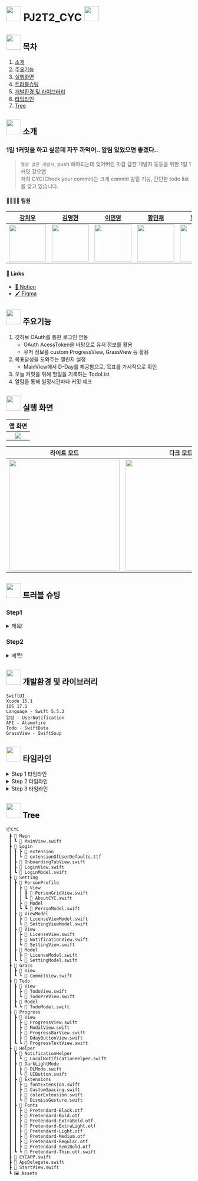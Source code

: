 # <img src="https://github.com/APP-iOS3rd/PJ2T2_CYC/assets/120264964/df66d998-8c93-4021-8a4b-939b88563ab3" width="40"> PJ2T2_CYC <img src="https://github.com/APP-iOS3rd/PJ2T2_CYC/assets/120264964/df66d998-8c93-4021-8a4b-939b88563ab3" width="40">

## <img src="https://github.com/APP-iOS3rd/PJ2T2_CYC/assets/120264964/df66d998-8c93-4021-8a4b-939b88563ab3" width="40"> 목차

1. [소개](#-소개)
2. [주요기능](#❗-주요기능)
3. [실행화면](#📱-실행-화면)
4. [트러블슈팅](#❓-트러블-슈팅)
5. [개발환경 및 라이브러리](#💻-개발환경-및-라이브러리)
6. [타임라인](#⏰-타임라인)
7. [Tree](#🌲-tree)

## <img src="https://github.com/APP-iOS3rd/PJ2T2_CYC/assets/120264964/df66d998-8c93-4021-8a4b-939b88563ab3" width="40"> 소개

### 1일 1커밋을 하고 싶은데 자꾸 까먹어.. 알림 있었으면 좋겠다..

> `열정 많은 개발자`, push 해야되는데 잊어버린 마감 급한 개발자 등등을 위한 1일 1커밋 강요앱  
> 저희 CYC(Check your commit)는 크게 commit 알림 기능, 간단한 todo list를 갖고 있습니다.

#### 👨‍👩‍👧‍👦 팀원

|[강치우](https://github.com/kangciu)|[김명현](https://github.com/kmh5038)|[이민영](https://github.com/Mminy62)|[황민채](https://github.com/Hminchae)|[황성진](https://github.com/Hsungjin)|
|-----------|-----------|-----------|------------|------------|
|<img src="https://avatars.githubusercontent.com/u/112779139?v=4" width="100">|<img src="https://avatars.githubusercontent.com/u/144766297?v=4" width="100">|<img src="https://avatars.githubusercontent.com/u/66752398?v=4" width="100">|<img src="https://avatars.githubusercontent.com/u/103357078?v=4" width="100">|<img src="https://avatars.githubusercontent.com/u/120264964?s=400&u=cfba7c275af35a6823aee13f536b5a08d8f71a52&v=4" width="100">|

#### 🔗 Links

- [📄 Notion](https://grateful-lemongrass-93f.notion.site/Check-Your-Commit-6142b220db1a43cc90dd2a45bf8d1062?pvs=4)
- [🖌️ Figma](https://www.figma.com/file/R6VtqCKvHOqAfwCT4eJigH/Check-Your-Commit?type=design&node-id=0%3A1&mode=design&t=sPzQFRbQJtw6fSGw-1)

## <img src="https://github.com/APP-iOS3rd/PJ2T2_CYC/assets/120264964/df66d998-8c93-4021-8a4b-939b88563ab3" width="40"> 주요기능

1. 깃허브 OAuth를 통한 로그인 연동
   - OAuth AcessToken을 바탕으로 유저 정보를 활용
   - 유저 정보를 custom ProgressView, GrassView 등 활용
2. 목표달성을 도와주는 챌린지 설정
   - MainView에서 D-Day를 제공함으로, 목표를 가시적으로 확인
3. 오늘 커밋을 위해 할일을 기록하는 TodoList
4. 알람을 통해 일정시간마다 커밋 체크

## <img src="https://github.com/APP-iOS3rd/PJ2T2_CYC/assets/120264964/df66d998-8c93-4021-8a4b-939b88563ab3" width="40"> 실행 화면

|앱 화면|
|:--:|
|<img src="https://github.com/APP-iOS3rd/PJ2T2_CYC/assets/120264964/ca70e57d-05f5-4bbb-a779-0b0bf6c4a989" width="">|

|라이트 모드|다크 모드|
|:--:|:--:|
|<img src="-" width="300">|<img src="-" width="300">|

## <img src="https://github.com/APP-iOS3rd/PJ2T2_CYC/assets/120264964/07efd7af-52fa-4a0a-9c65-ade6de6275ed" width="40"> 트러블 슈팅

### Step1

<details>
<summary>제목!</summary>

- `강조넣는 방법 옆에` 를 붙여주세요!
- 상단에는 문제정의를 해주세요

```Swift
Text("당신의 코드를 넣어주세요!")
```

- 여기에는 `문제 해결` 방법을 적어주세요

```Swift
Text("당신의 해결 코드를 넣어주세요!")
```
</details>

### Step2

<details>
<summary>제목!</summary>

- `강조넣는 방법 옆에` 를 붙여주세요!
- 상단에는 문제정의를 해주세요

```Swift
Text("당신의 코드를 넣어주세요!")
```

- 여기에는 `문제 해결` 방법을 적어주세요

```Swift
Text("당신의 해결 코드를 넣어주세요!")
```
</details>

## <img src="https://github.com/APP-iOS3rd/PJ2T2_CYC/assets/120264964/df66d998-8c93-4021-8a4b-939b88563ab3" width="40"> 개발환경 및 라이브러리

    SwiftUI
    Xcode 15.1
    iOS 17.1
    Language - Swift 5.5.3
    알람 - UserNotification
    API - Alamofire
    Todo - SwiftData
    GrassView - SwiftSoup


## <img src="https://github.com/APP-iOS3rd/PJ2T2_CYC/assets/120264964/df66d998-8c93-4021-8a4b-939b88563ab3" width="40"> 타임라인

<details>
<summary>Step 1 타임라인</summary>

- 23.12.5 ~ 23.12.6
  - 팀빌딩
  - 아이디어 토의
  - 아이디어 구현 방안 토의

</details>

<details>

<summary>Step 2 타임라인</summary>

- 23.12.06 ~ 23.12.07
  - Figma를 기본 디자인 프로토타입 제작
  - 각 기능별 구현 방안 토의
  - 각 파트별 역할 분배
  - 프로젝트 개발 시작
- 23.12.12 ~ 23.12.13
  - 앱 아이콘 제작

</details>

<details>
<summary>Step 3 타임라인</summary>

- 23.12.06
  - 기본 앱 구조 제작
  - 커스텀 폰트, 컬러 Aseet 적용
- 23.12.07 ~ 23.12.11
  - 깃허브 OAuth 로그인 구현
  - OAuth 데이터를 통해 유저 정보 받아오는 부분 구현
- 23.12.07 ~ 23.12.14
  - 알림기능 구현
  - Todo List 구현
- 23.12.11 ~ 23.12.14
  - 깃허브 API를 이용한 GrassView 구현
  - 깃허브 API로 받아온 커밋일수로 D-day 계산기 구현
- 23.12.14
  - 라이트 모드, 다크모드 변환 버튼 구현

</details>

## <img src="https://github.com/APP-iOS3rd/PJ2T2_CYC/assets/120264964/df66d998-8c93-4021-8a4b-939b88563ab3" width="40"> Tree

```
📦CYC
 ┣ 📂 Main
 ┃ ┗ 📜 MainView.swift
 ┣ 📂 Login
 ┃ ┃ ┣ 📂 extension
 ┃ ┃ ┗ 📜 extensionOfUserDefaults.ttf
 ┃ ┣ 📜 OnboardingTabView.swift
 ┃ ┣ 📜 LoginView.swift
 ┃ ┗ 📜 LoginModel.swift
 ┣ 📂 Setting
 ┃ ┣ 📂 PersonProfile
 ┃ ┃ ┣ 📂 View
 ┃ ┃ ┃ ┣ 📜 PersonGridView.swift
 ┃ ┃ ┃ ┗ 📜 AboutCYC.swift
 ┃ ┃ ┣ 📂 Model
 ┃ ┃ ┗ ┗ 📜 PersonModel.swift
 ┃ ┣ 📂 ViewModel
 ┃ ┃ ┣ 📜 LicenseViewModel.swift
 ┃ ┃ ┗ 📜 SettingViewModel.swift
 ┃ ┣ 📂 View
 ┃ ┃ ┣ 📜 LicenseView.swift
 ┃ ┃ ┣ 📜 NotificationView.swift
 ┃ ┃ ┗ 📜 SettingView.swift
 ┃ ┣ 📂 Model
 ┃ ┃ ┣ 📜 LicenseModel.swift
 ┃ ┗ ┗ 📜 SettingModel.swift
 ┣ 📂 Grass
 ┃ ┣ 📂 View
 ┃ ┗ ┗ 📜 CommitView.swift
 ┣ 📂 Todo
 ┃ ┣ 📂 View
 ┃ ┃ ┣ 📜 TodoView.swift
 ┃ ┃ ┗ 📜 TodoPreView.swift
 ┃ ┣ 📂 Model
 ┃ ┗ ┗ 📜 TodoModel.swift
 ┣ 📂 Progress
 ┃ ┣ 📂 View
 ┃ ┃ ┣ 📜 ProgressView.swift
 ┃ ┃ ┣ 📜 ModalView.swift
 ┃ ┃ ┣ 📜 ProgressBarView.swift
 ┃ ┃ ┣ 📜 DdayButtonView.swift
 ┃ ┗ ┗ 📜 ProgressTextView.swift
 ┣ 📂 Helper
 ┃ ┣ 📂 NotificationHelper
 ┃ ┃ ┗ 📜 LocalNotificationHelper.swift
 ┃ ┣ 📂 DarkLightMode
 ┃ ┃ ┣ 📜 DLMode.swift
 ┃ ┃ ┗ 📜 UIButton.swift
 ┃ ┣ 📂 Extensions
 ┃ ┃ ┣ 📜 fontExtension.swift
 ┃ ┃ ┣ 📜 CustomSpacing.swift
 ┃ ┃ ┣ 📜 colorExtension.swift
 ┃ ┃ ┗ 📜 DismissGesture.swift
 ┃ ┣ 📂 Fonts
 ┃ ┃ ┣ 📜 Pretendard-Black.otf
 ┃ ┃ ┣ 📜 Pretendard-Bold.otf
 ┃ ┃ ┣ 📜 Pretendard-ExtraBold.otf
 ┃ ┃ ┣ 📜 Pretendard-ExtraLight.otf
 ┃ ┃ ┣ 📜 Pretendard-Light.otf
 ┃ ┃ ┣ 📜 Pretendard-Medium.otf
 ┃ ┃ ┣ 📜 Pretendard-Regular.otf
 ┃ ┃ ┣ 📜 Pretendard-SemiBold.otf
 ┃ ┗ ┗ 📜 Pretendard-Thin.otf.swift
 ┣ 📜 CYCAPP.swift
 ┣ 📜 AppDelegate.swift
 ┣ 📜 StartView.swift
 ┗ 🖼️ Assets
```
